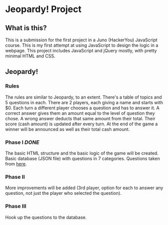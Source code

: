 # Jeopardy! Project

## What is this?
This is a submission for the first project in a Juno (HackerYou) JavaScript course.
This is my first attempt at using JavaScript to design the logic in a webpage.
This project includes JavaScript and jQuery mostly, with pretty minimal HTML and CSS.

## Jeopardy!
### Rules
The rules are similar to Jeopardy, to an extent.
There's a table of topics and 5 questions in each.
There are 2 players, each giving a name and starts with $0.
Each turn a different player chooses a question and has to answer it.
A correct answer gives them an amount equal to the level of question they chose.
A wrong answer deducts that same amount from their total.
Their score (cash amount) is updated after every turn.
At the end of the game a winner will be announced as well as their total cash amount. 

### Phase I *DONE*
The basic HTML structure and the basic logic of the game will be created.
Basic database (JSON file) with questions in 7 categories.
Questions taken from [here](https://jeopardyquestions.com/).

### Phase II 
More improvements will be added (3rd player, option for each to answer any question, not just the player who selected the question).

### Phase III
Hook up the questions to the database.
